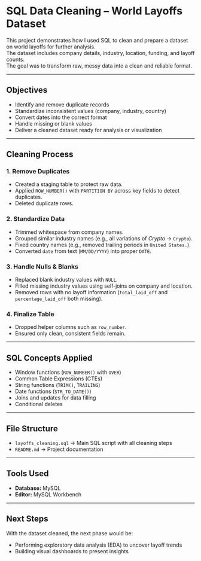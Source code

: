 # SQL Data Cleaning – World Layoffs Dataset

This project demonstrates how I used SQL to clean and prepare a dataset on world layoffs for further analysis.  
The dataset includes company details, industry, location, funding, and layoff counts.  
The goal was to transform raw, messy data into a clean and reliable format.

---

## Objectives
- Identify and remove duplicate records
- Standardize inconsistent values (company, industry, country)
- Convert dates into the correct format
- Handle missing or blank values
- Deliver a cleaned dataset ready for analysis or visualization

---

## Cleaning Process

### 1. Remove Duplicates
- Created a staging table to protect raw data.
- Applied `ROW_NUMBER()` with `PARTITION BY` across key fields to detect duplicates.
- Deleted duplicate rows.

### 2. Standardize Data
- Trimmed whitespace from company names.
- Grouped similar industry names (e.g., all variations of *Crypto* → `Crypto`).
- Fixed country names (e.g., removed trailing periods in `United States.`).
- Converted `date` from text (`MM/DD/YYYY`) into proper `DATE`.

### 3. Handle Nulls & Blanks
- Replaced blank industry values with `NULL`.
- Filled missing industry values using self-joins on company and location.
- Removed rows with no layoff information (`total_laid_off` and `percentage_laid_off` both missing).

### 4. Finalize Table
- Dropped helper columns such as `row_number`.
- Ensured only clean, consistent fields remain.

---

## SQL Concepts Applied
- Window functions (`ROW_NUMBER()` with `OVER`)
- Common Table Expressions (CTEs)
- String functions (`TRIM()`, `TRAILING`)
- Date functions (`STR_TO_DATE()`)
- Joins and updates for data filling
- Conditional deletes

---

## File Structure
- `layoffs_cleaning.sql` → Main SQL script with all cleaning steps
- `README.md` → Project documentation

---

## Tools Used
- **Database:** MySQL  
- **Editor:** MySQL Workbench  

---

## Next Steps
With the dataset cleaned, the next phase would be:
- Performing exploratory data analysis (EDA) to uncover layoff trends
- Building visual dashboards to present insights
